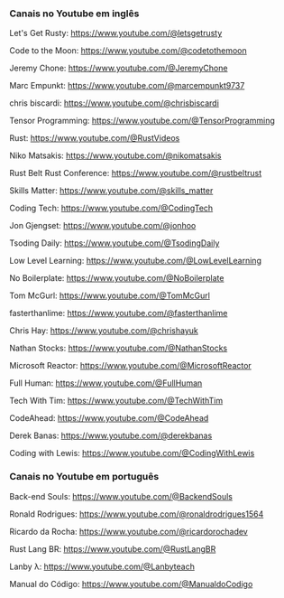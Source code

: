### Canais no Youtube em inglês
Let's Get Rusty: https://www.youtube.com/@letsgetrusty

Code to the Moon: https://www.youtube.com/@codetothemoon

Jeremy Chone: https://www.youtube.com/@JeremyChone

Marc Empunkt: https://www.youtube.com/@marcempunkt9737

chris biscardi: https://www.youtube.com/@chrisbiscardi

Tensor Programming: https://www.youtube.com/@TensorProgramming

Rust: https://www.youtube.com/@RustVideos

Niko Matsakis: https://www.youtube.com/@nikomatsakis

Rust Belt Rust Conference: https://www.youtube.com/@rustbeltrust

Skills Matter: https://www.youtube.com/@skills_matter

Coding Tech: https://www.youtube.com/@CodingTech

Jon Gjengset: https://www.youtube.com/@jonhoo

Tsoding Daily: https://www.youtube.com/@TsodingDaily

Low Level Learning: https://www.youtube.com/@LowLevelLearning

No Boilerplate: https://www.youtube.com/@NoBoilerplate

Tom McGurl: https://www.youtube.com/@TomMcGurl

fasterthanlime: https://www.youtube.com/@fasterthanlime

Chris Hay: https://www.youtube.com/@chrishayuk

Nathan Stocks: https://www.youtube.com/@NathanStocks

Microsoft Reactor: https://www.youtube.com/@MicrosoftReactor

Full Human: https://www.youtube.com/@FullHuman

Tech With Tim: https://www.youtube.com/@TechWithTim

CodeAhead: https://www.youtube.com/@CodeAhead

Derek Banas: https://www.youtube.com/@derekbanas

Coding with Lewis: https://www.youtube.com/@CodingWithLewis

### Canais no Youtube em português
Back-end Souls: https://www.youtube.com/@BackendSouls

Ronald Rodrigues: https://www.youtube.com/@ronaldrodrigues1564

Ricardo da Rocha: https://www.youtube.com/@ricardorochadev

Rust Lang BR: https://www.youtube.com/@RustLangBR

Lanby λ: https://www.youtube.com/@Lanbyteach

Manual do Código: https://www.youtube.com/@ManualdoCodigo
